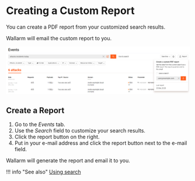 [img-custom-report]:        ../../../../images/en/user-guides/cloud-ui/search-and-filters/custom-report.png

[link-using-search]:        use-search.md

# Creating a Custom Report

You can create a PDF report from your customized search results.

Wallarm will email the custom report to you.

![Custom report creation window][img-custom-report]

## Create a Report

1. Go to the *Events* tab.
2. Use the *Search* field to customize your search results.
3. Click the report button on the right.
4. Put in your e-mail address and click the report button next to the e-mail field.

Wallarm will generate the report and email it to you.

!!! info "See also"
    [Using search][link-using-search]